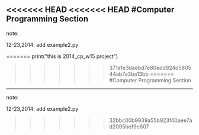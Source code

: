 <<<<<<< HEAD
<<<<<<< HEAD
#Computer Programming Section
---

note:

12-23,2014: add example2.py


=======
print("this is 2014_cp_w15 project")
>>>>>>> 371e1e3daebd7e80edd924d580544ab7a3ba13bb
=======
#Computer Programming Section
---

note:

12-23,2014: add example2.py


>>>>>>> 32bbc00b9939a55b923f40aee7ad2095bef9e607
